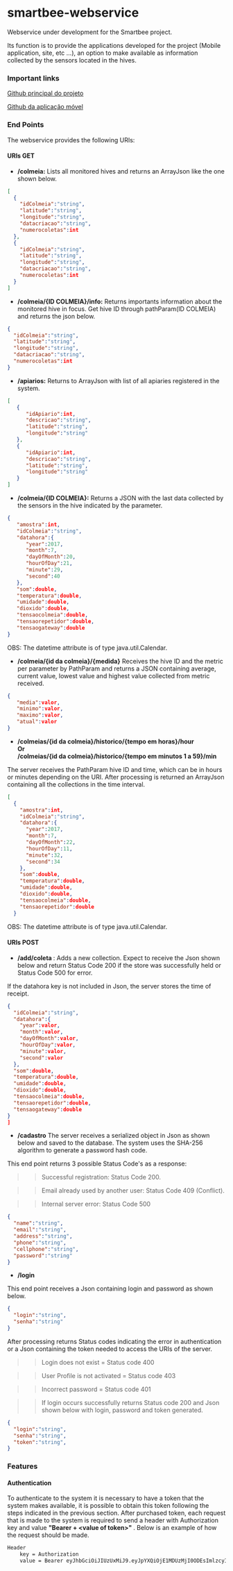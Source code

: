 # smartbee-webservice
Webservice under development for the Smartbee project.

Its function is to provide the applications developed for the project (Mobile application, site, etc ...), an option to make available as information collected by the sensors located in the hives.

### Important links 

[Github principal do projeto](https://github.com/antoniorafaelbraga/smartbee)

[Github da aplicação móvel](https://github.com/alissonlimasilva/MonitorTCCapp)


### End Points
The webservice provides the following URIs:

#### URIs GET
+ <b>/colmeia:</b> 
Lists all monitored hives and returns an ArrayJson like the one shown below.

```json 
[  
  {  
    "idColmeia":"string",
    "latitude":"string",
    "longitude":"string",
    "datacriacao":"string",
    "numerocoletas":int
  },
  {  
    "idColmeia":"string",
    "latitude":"string",
    "longitude":"string",
    "datacriacao":"string",
    "numerocoletas":int
  }
]
```

+ <b>   /colmeia/{ID COLMEIA}/info:</b> Returns importants information about the monitored hive in focus. Get hive ID through pathParam(ID COLMEIA) and returns the json below.

```json 
{  
  "idColmeia":"string",
  "latitude":"string",
  "longitude":"string",
  "datacriacao":"string",
  "numerocoletas":int
}
```

+ <b>/apiarios:</b> Returns to ArrayJson with list of all apiaries registered in the system.


```json
[  
   {  
      "idApiario":int,
      "descricao":"string",
      "latitude":"string",
      "longitude":"string"
   },
   {  
      "idApiario":int,
      "descricao":"string",
      "latitude":"string",
      "longitude":"string"
   }
]
```


+ <b>/colmeia/{ID COLMEIA}:</b> Returns a JSON with the last data collected by the sensors in the hive indicated by the parameter.

```json
{  
   "amostra":int,
   "idColmeia":"string",
   "datahora":{  
      "year":2017,
      "month":7,
      "dayOfMonth":20,
      "hourOfDay":21,
      "minute":29,
      "second":40
   },
   "som":double,
   "temperatura":double,
   "umidade":double,
   "dioxido":double,
   "tensaocolmeia":double,
   "tensaorepetidor":double,
   "tensaogateway":double
}
```

OBS: The datetime attribute is of type java.util.Calendar. 

+ <b>/colmeia/{id da colmeia}/{medida}</b>
Receives the hive ID and the metric per parameter by PathParam and returns a JSON containing average, current value, lowest value and highest value collected from metric received.

```json
{  
   "media":valor,
   "minimo":valor,
   "maximo":valor,
   "atual":valor
}
```

+ <b> /colmeias/{id da colmeia}/historico/{tempo em horas}/hour </br>
Or
<br> /colmeias/{id da colmeia}/historico/{tempo em minutos 1 a 59}/min </b>

The server receives the PathParam hive ID and time, which can be in hours or minutes depending on the URI. After processing is returned an ArrayJson containing all the collections in the time interval.

```json
[  
  {  
    "amostra":int,
    "idColmeia":"string",
    "datahora":{  
      "year":2017,
      "month":7,
      "dayOfMonth":22,
      "hourOfDay":11,
      "minute":32,
      "second":34
    },
    "som":double,
    "temperatura":double,
    "umidade":double,
    "dioxido":double,
    "tensaocolmeia":double,
    "tensaorepetidor":double
  }
```
OBS: The datetime attribute is of type java.util.Calendar.

#### URIs POST
+ <b> /add/coleta </b>: Adds a new collection. Expect to receive the Json shown below and return Status Code 200 if the store was successfully held or Status Code 500 for error.

If the datahora key is not included in Json, the server stores the time of receipt.

```json
{  
  "idColmeia":"string",
  "datahora":{  
    "year":valor,
    "month":valor,
    "dayOfMonth":valor,
    "hourOfDay":valor,
    "minute":valor,
    "second":valor
  },
  "som":double,
  "temperatura":double,
  "umidade":double,
  "dioxido":double,
  "tensaocolmeia":double,
  "tensaorepetidor":double,
  "tensaogateway":double
}
]
```

+ <b>/cadastro</b>
The server receives a serialized object in Json as shown below and saved to the database. The system uses the SHA-256 algorithm to generate a password hash code.

This end point returns 3 possible Status Code's as a response:

>> Successful registration: Status Code 200.


>> Email already used by another user: Status Code 409 (Conflict).


>> Internal server error: Status Code 500
 
```json
{
  "name":"string",
  "email":"string",
  "address":"string",
  "phone":"string",
  "cellphone":"string",
  "password":"string"
}
```

+ <b>/login</b>


This end point receives a Json containing login and password as shown below.

```json
{  
  "login":"string",
  "senha":"string"
}
```

After processing returns Status codes indicating the error in authentication or a Json containing the token needed to access the URIs of the server.

>> Login does not exist = Status code 400

>> User Profile is not activated = Status code 403

>> Incorrect password = Status code 401

>> If login occurs successfully returns Status code 200 and Json shown below with login, password and token generated.

```json
{  
  "login":"string",
  "senha":"string",
  "token":"string",
}
```

### Features

#### Authentication

To authenticate to the system it is necessary to have a token that the system makes available, it is possible to obtain this token following the steps indicated in the previous section. After purchased token, each request that is made to the system is required to send a header with Authorization key and value <b> "Bearer + \<value of token\>" </b>. Below is an example of how the request should be made.

```html
Header 
    key = Authorization 
    value = Bearer eyJhbGciOiJIUzUxMiJ9.eyJpYXQiOjE1MDUzMjI0ODEsImlzcyI6Im
```
